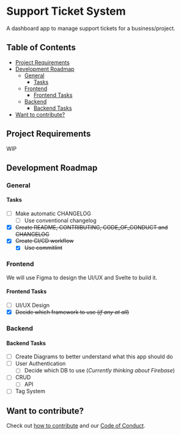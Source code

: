 # Support Ticket System <!-- omit in toc -->

A dashboard app to manage support tickets for a business/project.

## Table of Contents <!-- omit in toc -->

- [Project Requirements](#project-requirements)
- [Development Roadmap](#development-roadmap)
  - [General](#general)
    - [Tasks](#tasks)
  - [Frontend](#frontend)
    - [Frontend Tasks](#frontend-tasks)
  - [Backend](#backend)
    - [Backend Tasks](#backend-tasks)
- [Want to contribute?](#want-to-contribute)

## Project Requirements

WIP

## Development Roadmap

### General

#### Tasks

- [ ] Make automatic CHANGELOG
  - [ ] Use conventional changelog
- [x] ~~Create README, CONTRIBUTING, CODE_OF_CONDUCT and CHANGELOG~~
- [x] ~~Create CI/CD workflow~~
  - [x] ~~Use commitlint~~

### Frontend

We will use Figma to design the UI/UX and Svelte to build it.

#### Frontend Tasks

- [ ] UI/UX Design
- [x] ~~Decide which framework to use (*if any at all*)~~

### Backend

#### Backend Tasks

- [ ] Create Diagrams to better understand what this app should do
- [ ] User Authentication
  - [ ] Decide which DB to use (*Currently thinking about Firebase*)
- [ ] CRUD
  - [ ] API
- [ ] Tag System

## Want to contribute?

Check out [how to contribute](CONTRIBUTING.md) and our [Code of Conduct](CODE_OF_CONDUCT.md).
